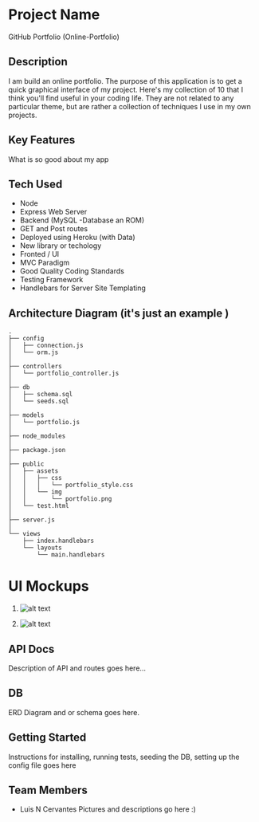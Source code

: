 # Project Name
GitHub Portfolio (Online-Portfolio)

## Description
I am build an online portfolio. The purpose of this application is to get a quick graphical interface of my project. Here's my collection of 10 that I think you'll find useful in your coding life.  They are not related to any particular theme, but are rather a collection of techniques I use in my own projects. 

## Key Features
What is so good about my app

## Tech Used
* Node
* Express Web Server
* Backend (MySQL -Database an ROM)
* GET and Post routes
* Deployed using Heroku (with Data)
* New library or techology
* Fronted / UI
* MVC Paradigm
* Good Quality Coding Standards
* Testing Framework
* Handlebars for Server Site Templating


## Architecture Diagram (it's just an example )
```
.
├── config
│   ├── connection.js
│   └── orm.js
│ 
├── controllers
│   └── portfolio_controller.js
│
├── db
│   ├── schema.sql
│   └── seeds.sql
│
├── models
│   └── portfolio.js
│ 
├── node_modules
│ 
├── package.json
│
├── public
│   ├── assets
│   │   ├── css
│   │   │   └── portfolio_style.css
│   │   └── img
│   │       └── portfolio.png
│   └── test.html
│
├── server.js
│
└── views
    ├── index.handlebars
    └── layouts
        └── main.handlebars
```

# UI Mockups
1. ![alt text](https://github.com/lcervant2/Portfolio-Project2/blob/master/img/one.png)

2. ![alt text](https://github.com/lcervant2/Portfolio-Project2/blob/master/img/two.png)


## API Docs
Description of API and routes goes here...

## DB 
ERD Diagram and or schema goes here.

## Getting Started
Instructions for installing, running tests, seeding the DB, setting up the config file goes here

## Team Members
* Luis N Cervantes
Pictures and descriptions go here :)